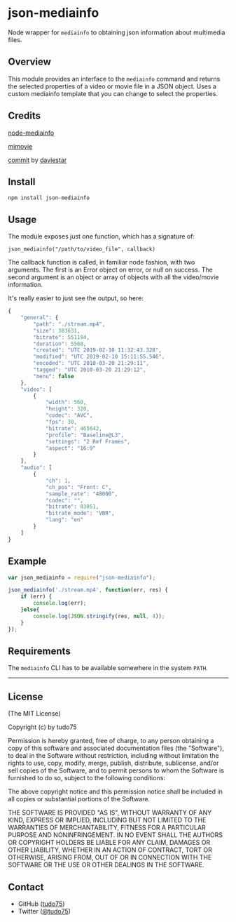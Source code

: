json-mediainfo
=======

Node wrapper for `mediainfo` to obtaining json information about multimedia files.

Overview
--------

This module provides an interface to the `mediainfo` command and returns the selected properties of a video or movie file in a JSON object.
Uses a custom mediainfo template that you can change to select the properties.

Credits
--------
[node-mediainfo](https://github.com/deoxxa/node-mediainfo)

[mimovie](https://github.com/rodrigopolo/mimovie)

[commit](https://github.com/rodrigopolo/mimovie/pull/3/commits/0d22f2a35c5385efede9498c812b73c346e92b92) by [daviestar](https://github.com/daviestar) 

Install
--------

```
npm install json-mediainfo
```

Usage
-----

The module exposes just one function, which has a signature of:

`json_mediainfo("/path/to/video_file", callback)`

The callback function is called, in familiar node fashion, with two arguments.
The first is an Error object on error, or null on success. The second argument is an object or array of objects with all the video/movie information.

It's really easier to just see the output, so here:

```javascript
{                                                   
    "general": {                                    
        "path": "./stream.mp4",                     
        "size": 383631,                             
        "bitrate": 551194,                          
        "duration": 5568,                           
        "created": "UTC 2019-02-10 11:32:43.328",   
        "modified": "UTC 2019-02-10 15:11:55.546",  
        "encoded": "UTC 2010-03-20 21:29:11",       
        "tagged": "UTC 2010-03-20 21:29:12",        
        "menu": false                               
    },                                              
    "video": [                                      
        {                                           
            "width": 560,                           
            "height": 320,                          
            "codec": "AVC",                         
            "fps": 30,                              
            "bitrate": 465642,                      
            "profile": "Baseline@L3",               
            "settings": "2 Ref Frames",             
            "aspect": "16:9"                        
        }                                           
    ],                                              
    "audio": [                                      
        {                                           
            "ch": 1,                                
            "ch_pos": "Front: C",                   
            "sample_rate": "48000",                 
            "codec": "",                            
            "bitrate": 83051,                       
            "bitrate_mode": "VBR",                  
            "lang": "en"                            
        }                                           
    ]                                               
}                                                   
```

Example
-------

```javascript
var json_mediainfo = require("json-mediainfo");

json_mediainfo('./stream.mp4', function(err, res) {
	if (err) {
		console.log(err);
	}else{
		console.log(JSON.stringify(res, null, 4));
	}
});
```

Requirements
------------

The `mediainfo` CLI has to be available somewhere in the system `PATH`.

-------

License
-------

(The MIT License)

Copyright (c) by tudo75

Permission is hereby granted, free of charge, to any person obtaining a copy
of this software and associated documentation files (the "Software"), to deal
in the Software without restriction, including without limitation the rights
to use, copy, modify, merge, publish, distribute, sublicense, and/or sell
copies of the Software, and to permit persons to whom the Software is
furnished to do so, subject to the following conditions:

The above copyright notice and this permission notice shall be included in
all copies or substantial portions of the Software.

THE SOFTWARE IS PROVIDED "AS IS", WITHOUT WARRANTY OF ANY KIND, EXPRESS OR
IMPLIED, INCLUDING BUT NOT LIMITED TO THE WARRANTIES OF MERCHANTABILITY,
FITNESS FOR A PARTICULAR PURPOSE AND NONINFRINGEMENT. IN NO EVENT SHALL THE
AUTHORS OR COPYRIGHT HOLDERS BE LIABLE FOR ANY CLAIM, DAMAGES OR OTHER
LIABILITY, WHETHER IN AN ACTION OF CONTRACT, TORT OR OTHERWISE, ARISING FROM,
OUT OF OR IN CONNECTION WITH THE SOFTWARE OR THE USE OR OTHER DEALINGS IN
THE SOFTWARE.

Contact
-------

* GitHub ([tudo75](http://github.com/tudo75/))
* Twitter ([@tudo75](http://twitter.com/tudo75))
